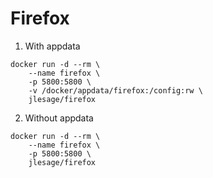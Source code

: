# Firefox

1. With appdata
```
docker run -d --rm \
	--name firefox \
    -p 5800:5800 \
    -v /docker/appdata/firefox:/config:rw \
    jlesage/firefox
```

2. Without appdata
```
docker run -d --rm \
	--name firefox \
    -p 5800:5800 \
    jlesage/firefox
```